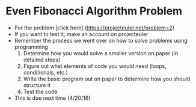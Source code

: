 # Even Fibonacci Algorithm Problem
- For the problem [click here] (https://projecteuler.net/problem=2)
- If you want to test it, make an account on projecteuler 
- Remember the process we went over on how to solve problems using programming
  1. Determine how you would solve a smaller version on paper (in detailed steps)
  2. Figure out what elements of code you would need (loops, conditionals, etc.)
  3. Write the basic program out on paper to determine how you should structure it
  4. Test the code
- This is due next time (4/20/16)
